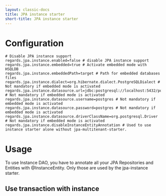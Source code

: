 ```yaml
---
layout: classic-docs
title: JPA instance starter
short-title: JPA instance starter
---
```


# Configuration

```properties
# Disable JPA instance support
regards.jpa.instance.enabled=false # disable JPA instance support
regards.jpa.instance.embedded=true # Activate embedded mode with HSQLDB
regards.jpa.instance.embeddedPath=target # Path for embedded databases files
regards.jpa.instance.dialect=org.hibernate.dialect.PostgreSQLDialect # Not mandatory if embedded mode is activated
regards.jpa.instance.datasource.url=jdbc:postgresql://localhost:5432/postgres # Not mandatory if embedded mode is activated
regards.jpa.instance.datasource.username=postgres # Not mandatory if embedded mode is activated
regards.jpa.instance.datasource.password=postgres # Not mandatory if embedded mode is activated
regards.jpa.instance.datasource.driverClassName=org.postgresql.Driver # Not mandatory if embedded mode is activated
regards.jpa.instance.disableInstanceEntityAnnotation # Used to use instance starter alone without jpa-multitenant-starter.
```

# Usage

To use Instance DAO, you have to annotate all your JPA Repositories and Entities with @InstanceEntity. Only those are used by the jpa-instance starter.

## Use transaction with instance
